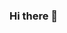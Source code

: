 ### Hi there 👋

<!--
**rewq0494/rewq0494** is a ✨ _special_ ✨ repository because its `README.md` (this file) appears on your GitHub profile.

Here are some ideas to get you started:

- 🔭 I’m currently working on ...
- 🌱 I’m currently learning ...
- 👯 I’m looking to collaborate on ...
- 🤔 I’m looking for help with ...
- 💬 Ask me about ...
- 📫 How to reach me: ...
- 😄 Pronouns: ...
- ⚡ Fun fact: ...
-->
<!-- ![all-smile's GitHub stats](https://github-readme-stats.vercel.app/api?username=rewq0494&show_icons=true&theme=tokyonight)

![Top Langs](https://github-readme-stats.vercel.app/api/top-langs/?username=rewq0494&layout=compact&theme=tokyonight) -->
